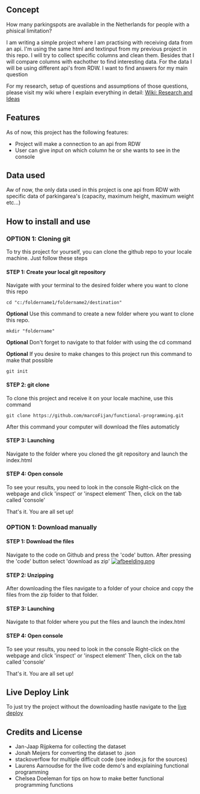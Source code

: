 ## Concept
How many parkingspots are available in the Netherlands for people with a phisical limitation?

I am writing a simple project where I am practising with receiving data from an api. I'm using the same html and textinput from my previous project in this repo. I will try to collect specific columns and clean them. Besides that I will compare columns with eachother to find interesting data. For the data I will be using different api's from RDW. I want to find answers for my main question

For my research, setup of questions and assumptions of those questions, please visit my wiki where I explain everything in detail: [Wiki: Research and Ideas](https://github.com/marcoFijan/functional-programming/wiki/Onderzoeksvragen-en-idee%C3%ABn)

## Features
As of now, this project has the following features:
* Project will make a connection to an api from RDW
* User can give input on which column he or she wants to see in the console

## Data used
Aw of now, the only data used in this project is one api from RDW with specific data of parkingarea's (capacity, maximum height, maximum weight etc...)


## How to install and use
### OPTION 1: Cloning git
To try this project for yourself, you can clone the github repo to your locale machine. Just follow these steps
#### STEP 1: Create your local git repository
Navigate with your terminal to the desired folder where you want to clone this repo
```
cd "c:/foldername1/foldername2/destination"
```

**Optional** Use this command to create a new folder where you want to clone this repo.
```
mkdir "foldername"
```
**Optional** Don't forget to navigate to that folder with using the cd command


**Optional** If you desire to make changes to this project run this command to make that possible
```
git init
```

#### STEP 2: git clone
To clone this project and receive it on your locale machine, use this command
```
git clone https://github.com/marcoFijan/functional-programming.git
```

After this command your computer will download the files automaticly

#### STEP 3: Launching
Navigate to the folder where you cloned the git repository and launch the index.html

#### STEP 4: Open console
To see your results, you need to look in the console
Right-click on the webpage and click 'inspect' or 'inspect element'
Then, click on the tab called 'console'

That's it. You are all set up!

### OPTION 1: Download manually
#### STEP 1: Download the files
Navigate to the code on Github and press the 'code' button. After pressing the 'code' button select 'download as zip'
[![afbeelding.png](https://i.postimg.cc/4xkw1zt8/afbeelding.png)](https://postimg.cc/9rbGmwLT)

#### STEP 2: Unzipping
After downloading the files navigate to a folder of your choice and copy the files from the zip folder to that folder.

#### STEP 3: Launching
Navigate to that folder where you put the files and launch the index.html

#### STEP 4: Open console
To see your results, you need to look in the console
Right-click on the webpage and click 'inspect' or 'inspect element'
Then, click on the tab called 'console'

That's it. You are all set up!

## Live Deploy Link
To just try the project without the downloading hastle navigate to the [live deploy](https://marcofijan.github.io/functional-programming/)

## Credits and License
* Jan-Jaap Rijpkema for collecting the dataset
* Jonah Meijers for converting the dataset to .json
* stackoverflow for multiple difficult code (see index.js for the sources)
* Laurens Aarnoudse for the live code demo's and explaining functional programming
* Chelsea Doeleman for tips on how to make better functional programming functions
